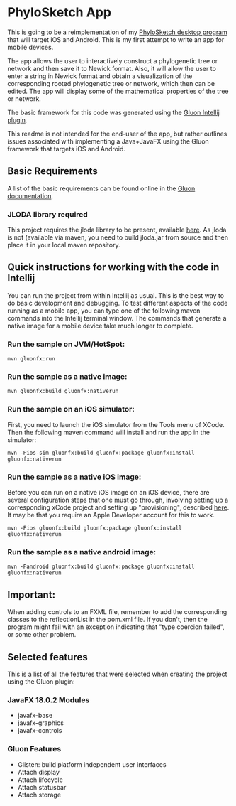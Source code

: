 # PhyloSketch App

This is going to be a reimplementation of my [PhyloSketch desktop program](https://uni-tuebingen.de/fakultaeten/mathematisch-naturwissenschaftliche-fakultaet/fachbereiche/informatik/lehrstuehle/algorithms-in-bioinformatics/software/phylosketch/) that will target iOS and Android.
This is my first attempt to write an app for mobile devices.

The app allows the user to interactively construct a phylogenetic tree or network and then save it to Newick format. Also, it will allow the user to enter a string in Newick format and obtain a visualization of the corresponding rooted phylogenetic tree or network, which then can be edited. The app will display some of the mathematical properties of the tree or network.

The basic framework for this code was generated using
the [Gluon Intellij plugin](https://plugins.jetbrains.com/plugin/7864-gluon).

This readme is not intended for the end-user of the app, but rather outlines issues associated with implementing a Java+JavaFX using the Gluon framework that targets iOS and Android.

## Basic Requirements

A list of the basic requirements can be found online in
the [Gluon documentation](https://docs.gluonhq.com/#_requirements).

### JLODA library required

This project requires the jloda library to be present, available [here](https://github.com/husonlab/jloda2). As jloda is
not (available via maven, you need to build jloda.jar from source and then place it in your local maven repository.

## Quick instructions for working with the code in Intellij

You can run the project from within Intellij as usual. This is the best way to do basic development and debugging. To
test different aspects of the code running as a mobile app, you can type one of the following maven commands into the
Intellij terminal window. The commands that generate a native image for a mobile device take much longer to complete.

### Run the sample on JVM/HotSpot:

    mvn gluonfx:run

### Run the sample as a native image:

    mvn gluonfx:build gluonfx:nativerun

### Run the sample on an iOS simulator:

First, you need to launch the iOS simulator from the Tools menu of XCode. Then the following maven command will install and run the app in the simulator:

    mvn -Pios-sim gluonfx:build gluonfx:package gluonfx:install gluonfx:nativerun

### Run the sample as a native iOS image:

Before you can run on a native iOS image on an iOS device, there are several configuration steps that one must go
through, involving setting up a corresponding xCode project and setting up "provisioning", described [here](https://docs.gluonhq.com/#platforms_ios). It may be that you require an Apple Developer account for this to work.

    mvn -Pios gluonfx:build gluonfx:package gluonfx:install gluonfx:nativerun

### Run the sample as a native android image:

    mvn -Pandroid gluonfx:build gluonfx:package gluonfx:install gluonfx:nativerun

## Important:

When adding controls to an FXML file, remember to add the corresponding classes to the reflectionList in the pom.xml
file. If you don't, then the program might fail with an exception indicating that "type coercion failed", or some other
problem.

## Selected features

This is a list of all the features that were selected when creating the project using the Gluon plugin:

### JavaFX 18.0.2 Modules

 - javafx-base
 - javafx-graphics
 - javafx-controls

### Gluon Features

 - Glisten: build platform independent user interfaces
 - Attach display
 - Attach lifecycle
 - Attach statusbar
 - Attach storage
